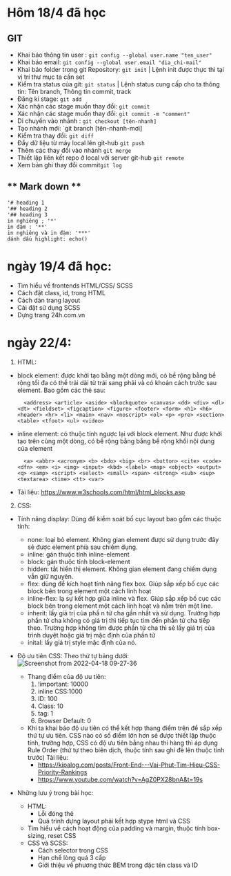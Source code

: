 # **Hôm 18/4 đã học**
## GIT
 - Khai báo thông tin user : `git config --global user.name "ten_user"`
 - Khai báo email: `git config --global user.email "dia_chi-mail"`
 - Khai báo folder trong git Repository: `git init` | Lệnh init được thực thi tại vị trí thư mục ta cần set
 - Kiểm tra status của git: `git status` | Lệnh status cung  cấp cho ta thông tin: Tên branch, Thông tin commit, track
 - Đăng kí stage: `git add` 
 - Xác nhận các stage muốn thay đổi: `git commit`
 - Xác nhận các stage muốn thay đổi: `git commit -m "comment"`
 - Di chuyển vào nhánh : `git checkout [tên-nhanh]`
 - Tạo nhánh mới: `git branch [tên-nhanh-mơi]
 - Kiểm tra thay đổi: `git diff`
 - Đẩy dữ liệu từ máy local lên git-hub `git push`
 - Thêm các thay đổi vào nhánh `git merge`
 - Thiết lặp liên kết repo ở local với server git-hub `git remote`
 - Xem bản ghi thay đổi commit`git log`

 ## ** Mark down **
    '# heading 1
    '## heading 2
    '## heading 3
    in nghiêng ; '*'
    in đậm : '**'
    in nghiêng và in đậm: '***'
    dánh dấu highlight: echo()

# ngày 19/4 đã học:
- Tìm hiểu về frontends HTML/CSS/ SCSS
- Cách đặt class, id, trong HTML
- Cách dàn trang layout
- Cài đặt sử dụng SCSS
- Dựng trang 24h.com.vn
# ngày 22/4:
1. HTML: 
* block element: được khởi tạo bằng một dòng mới, có bề rộng bằng bề rộng tối đa có thể trải dài từ trái sang phải và có khoản cách trước sau element. Bao gồm các thẻ sau:

        <address> <article> <aside> <blockquote> <canvas> <dd> <div> <dl> <dt> <fieldset> <figcaption> <figure> <footer> <form> <h1> <h6> <header> <hr> <li> <main> <nav> <noscript> <ol> <p> <pre> <section> <table> <tfoot> <ul> <video>

* inline element: có thuộc tính ngược lại với block element. Như được khởi tạo trên cùng một dòng, có bề rộng bằng bằng bề rộng khối nội dung của element 

        <a> <abbr> <acronym> <b> <bdo> <big> <br> <button> <cite> <code> <dfn> <em> <i> <img> <input> <kbd> <label> <map> <object> <output> <q> <samp> <script> <select> <small> <span> <strong> <sub> <sup> <textarea> <time> <tt> <var>
* Tài liệu: https://www.w3schools.com/html/html_blocks.asp

2. CSS:
* Tính năng display: Dùng để kiểm soát bố cục layout bao gồm các thuộc tính:
    * none: loại bỏ element. Không gian element được sử dụng trước đây sẻ được element phía sau chiếm dụng.
    * inline: gán thuộc tính inline-element
    * block: gán thuộc tính block-element
    * hidden: tắt hiển thị element. Không gian element đang chiếm dụng vẫn giữ nguyên.
    * flex: dùng để  kích hoạt tính năng flex box. Giúp sắp xếp bố cục các block bên trong element một cách linh hoạt
    * inline-flex: lạ sự kết hợp giữa inline và flex. Giúp sắp xếp bố cục các block bên trong element một cách linh hoạt và nằm trên một line.
    * inherit: lấy giá trị của phầ n tử cha gần nhất và sử dụng. Trường hợp phần tử cha không có giá trị thì tiếp tục tìm đến phần tử cha tiếp theo. Trường hợp không tìm được phần tử cha thì sẻ lấy giá trị của trình duyệt hoặc giá trị mặc định của phần tử
    * inital: lấy giá trị style mặc định của nó.
* Độ ưu tiên CSS:
    Theo thứ tự bảng dưới:
![Screenshot from 2022-04-18 09-27-36](https://s3-ap-southeast-1.amazonaws.com/kipalog.com/5rfoxikeei_table.png
)
    * Thang điểm của độ ưu tiên:
        1. !important: 10000
        2. inline CSS:1000
        3. ID: 100
        4. Class: 10
        5. tag: 1
        6. Browser Default: 0 
    * Khi ta khai báo độ ưu tiên có thể kết hợp thang điểm trên để sắp xếp thứ tự ưu tiên. CSS nào có số điểm lớn hơn sẻ được thiết lặp thuộc  tính, trường hợp, CSS có độ ưu tiên bằng nhau thì hàng thì áp dụng Rule Order (thứ tự theo biên dịch, thuộc tính sau ghi đè lên thuộc tính trước)
    Tài liệu:   
        - https://kipalog.com/posts/Front-End---Vai-Phut-Tim-Hieu-CSS-Priority-Rankings
        - https://www.youtube.com/watch?v=AgZ0PX28bnA&t=19s

* Những lưu ý trong bài học:
    - HTML: 
        * Lỗi đóng thẻ
        * Quá trình dựng layout phải kết hợp stype html và CSS 
    - Tìm hiểu về cách hoạt động của padding và margin, thuộc tính box-sizing, reset CSS
    - CSS và SCSS: 
        * Cách selector trong CSS
        * Hạn chế lòng quá 3 cấp 
        * Giới thiệu về phương thức BEM trong đặc tên class và ID
    